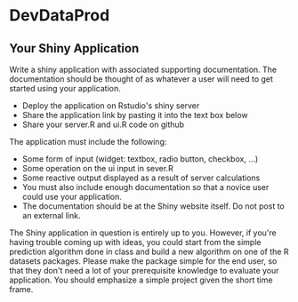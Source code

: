 DevDataProd
===========

Your Shiny Application
----------------------

Write a shiny application with associated supporting documentation. The documentation should be thought of as whatever a user will need to get started using your application.
*    Deploy the application on Rstudio's shiny server
*    Share the application link by pasting it into the text box below
*    Share your server.R and ui.R code on github

The application must include the following:

*    Some form of input (widget: textbox, radio button, checkbox, ...)
*    Some operation on the ui input in sever.R
*    Some reactive output displayed as a result of server calculations
*    You must also include enough documentation so that a novice user could use your application.
*    The documentation should be at the Shiny website itself. Do not post to an external link.

The Shiny application in question is entirely up to you. However, if you're having trouble coming up with ideas, you could start from the simple prediction algorithm done in class and build a new algorithm on one of the R datasets packages. Please make the package simple for the end user, so that they don't need a lot of your prerequisite knowledge to evaluate your application. You should emphasize a simple project given the short time frame.
